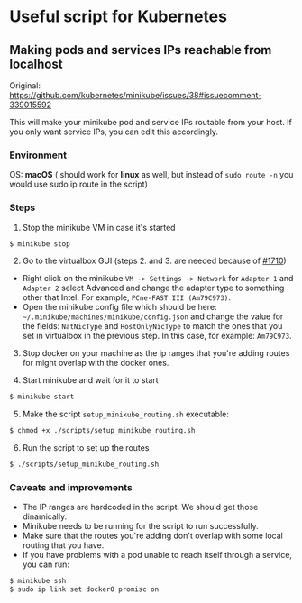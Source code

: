 # Useful script for Kubernetes

## Making pods and services IPs reachable from localhost

Original: https://github.com/kubernetes/minikube/issues/38#issuecomment-339015592

This will make your minikube pod and service IPs routable from your host.
If you only want service IPs, you can edit this accordingly.

### Environment

OS: **macOS** ( should work for **linux** as well, but instead of `sudo route -n` you would use sudo ip route in the script)

### Steps

1. Stop the minikube VM in case it's started

```bash
$ minikube stop
```

2. Go to the virtualbox GUI (steps 2. and 3. are needed because of [#1710](https://github.com/kubernetes/minikube/issues/1710))
* Right click on the minikube `VM -> Settings -> Network`
for `Adapter 1` and `Adapter 2` select Advanced and change the adapter type to something other that Intel. For example, `PCne-FAST III (Am79C973)`.
* Open the minikube config file which should be here: `~/.minikube/machines/minikube/config.json` and change the value for the fields: `NatNicType` and `HostOnlyNicType` to match the ones that you set in virtualbox in the previous step. In this case, for example: `Am79C973`.

3. Stop docker on your machine as the ip ranges that you're adding routes for might overlap with the docker ones.

4. Start minikube and wait for it to start

```bash
$ minikube start
```

5. Make the script `setup_minikube_routing.sh` executable:

```bash
$ chmod +x ./scripts/setup_minikube_routing.sh
```

6. Run the script to set up the routes

```bash
$ ./scripts/setup_minikube_routing.sh
```

### Caveats and improvements

* The IP ranges are hardcoded in the script. We should get those dinamically.
* Minikube needs to be running for the script to run successfully.
* Make sure that the routes you're adding don't overlap with some local routing that you have.
* If you have problems with a pod unable to reach itself through a service, you can run:

```bash
$ minikube ssh
$ sudo ip link set docker0 promisc on
```
